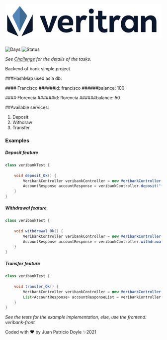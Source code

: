 # <div align="center"> ![pagers](src/main/resources/logo.png)</div>
![Days](https://img.shields.io/static/v1?label=Working-Days&message=1&color=blue)
![Status](https://img.shields.io/static/v1?label=Done&message=100%&color=green)

*See [Challenge](src/main/resources/Challenge.md) for the details of the tasks.*



Backend of bank simple project

###HashMap used as a db:

####·Francisco
######id: francisco
######balance: 100

####·Florencia
######id: florencia
######balance: 50

##Available services:
1. Deposit
2. Withdraw
3. Transfer
   
### Examples
##### Deposit feature
```java
class veribankTest {

    void deposit_Ok() {
        VeribankController veribankController = new VeribankController(new AccountServiceImpl(), new ValidatorServiceImpl());
        AccountResponse accountResponse = veribankController.deposit("francisco", 10);
    }
}
```

##### Withdrawal feature
```java
class veribankTest {

    void withdrawal_Ok() {
        VeribankController veribankController = new VeribankController(new AccountServiceImpl(), new ValidatorServiceImpl());
        AccountResponse accountResponse = veribankController.withdrawal("francisco", 10);
    }
}
```

##### Transfer feature
```java
class veribankTest {

    void transfer_Ok() {
        VeribankController veribankController = new VeribankController(new AccountServiceImpl(), new ValidatorServiceImpl());
        List<AccountResponse> accountResponseList = veribankController.transfer("francisco", 10, "florencia");
    }
}
```

*See the tests for the example implementation, else, use the frontend: veribank-front*

Coded with ❤️ by Juan Patricio Doyle ✨2021

